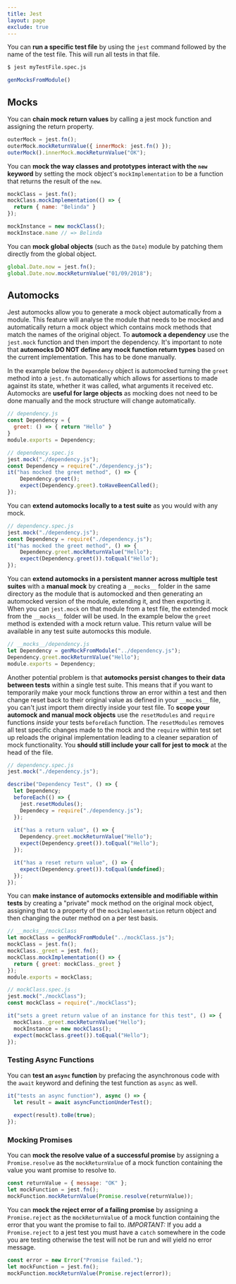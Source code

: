 ```yaml
---
title: Jest
layout: page
exclude: true
---
```


You can **run a specific test file** by using the `jest` command followed by the name of the test file. This will run all tests in that file.
```bash
$ jest myTestFile.spec.js
```


```js
genMocksFromModule()
```

## Mocks

You can **chain mock return values** by calling a jest mock function and assigning the return property.
```js
outerMock = jest.fn();
outerMock.mockReturnValue({ innerMock: jest.fn() });
outerMock().innerMock.mockReturnValue("OK");
```

You can **mock the way classes and prototypes interact with the `new` keyword** by setting the mock object's `mockImplementation` to be a function that returns the result of the `new`.
```js
mockClass = jest.fn();
mockClass.mockImplementation(() => {
  return { name: "Belinda" }
});

mockInstance = new mockClass();
mockInstace.name // => Belinda
```

You can **mock global objects** (such as the `Date`) module by patching them directly from the global object.
```js
global.Date.now = jest.fn();
global.Date.now.mockReturnValue("01/09/2018");
```


## Automocks

Jest automocks allow you to generate a mock object automatically from a module. This feature will analyse the module that needs to be mocked and automatically return a mock object which contains mock methods that match the names of the original object. To **automock a dependency** use the `jest.mock` function and then import the dependency. It's important to note that **automocks DO NOT define any mock function return types** based on the current implementation. This has to be done manually. 

In the example below the `Dependency` object is automocked turning the `greet` method into a `jest.fn` automatically which allows for assertions to made against its state, whether it was called, what arguments it received etc. Automocks are **useful for large objects** as mocking does not need to be done manually and the mock structure will change automatically.
```js
// dependency.js
const Dependency = {
  greet: () => { return "Hello" }
}
module.exports = Dependency;

// dependency.spec.js
jest.mock("./dependency.js");
const Dependency = require("./dependency.js");
it("has mocked the greet method", () => {
	Dependency.greet();
	expect(Dependency.greet).toHaveBeenCalled();
});
```
You can **extend automocks locally to a test suite** as you would with any mock.
```js
// dependency.spec.js
jest.mock("./dependency.js");
const Dependency = require("./dependency.js");
it("has mocked the greet method", () => {
	Dependency.greet.mockReturnValue("Hello");
	expect(Dependency.greet()).toEqual("Hello");
});
```

You can **extend automocks in a persistent manner across multiple test suites** with a **manual mock** by creating a `__mocks__` folder in the same directory as the module that is automocked and then generating an automocked version of the module, extending it, and then exporting it. When you can `jest.mock` on that module from a test file, the extended mock from the `__mocks__` folder will be used. In the example below the `greet` method is extended with a mock return value. This return value will be available in any test suite automocks this module.
```js
// __mocks__/dependency.js
let Dependency = genMockFromModule("../dependency.js");
Dependency.greet.mockReturnValue("Hello");
module.exports = Dependency;
```

Another potential problem is that  **automocks persist changes to their data between tests** within a single test suite. This means that if you want to temporarily make your mock functions throw an error within a test and then change reset back to their original value as defined in your `__mocks__` file, you can't just import them directly inside your test file. To **scope your automock and manual mock objects** use the `resetModules` and `require` functions *inside* your tests `beforeEach` function. The `resetModules` removes all test specific changes made to the mock and the `require` within test set up reloads the original implementation leading to a cleaner separation of mock functionality. You **should still include your call for jest to mock** at the head of the file.
```js
// dependency.spec.js
jest.mock("./dependency.js");

describe("Dependency Test", () => {
  let Dependency;
  beforeEach(() => {
    jest.resetModules();
    Dependecy = require("./dependency.js");
  });
  
  it("has a return value", () => {
	Dependency.greet.mockReturnValue("Hello");
	expect(Dependency.greet()).toEqual("Hello");
  });

  it("has a reset return value", () => {
	expect(Dependency.greet()).toEqual(undefined);
  });
});
```

You can **make instance of automocks  extensible and modifiable within tests** by creating a "private" mock method on the original mock object, assigning that to a property of the `mockImplementation` return object and then changing the outer method on a per test basis.
```js
// __mocks__/mockClass
let mockClass = genMockFromModule("../mockClass.js");
mockClass = jest.fn();
mockClass._greet = jest.fn();
mockClass.mockImplementation(() => {
  return { greet: mockClass._greet }
});
module.exports = mockClass;

// mockClass.spec.js
jest.mock("./mockClass");
const mockClass = require("./mockClass");

it("sets a greet return value of an instance for this test", () => {
  mockClass._greet.mockReturnValue("Hello");
  mockInstance = new mockClass();
  expect(mockClass.greet()).toEqual("Hello");
});
```


### Testing Async Functions

You can **test an `async` function** by prefacing the asynchronous code with the `await` keyword and defining the test function as `async` as well.
```js
it("tests an async function"), async () => {
  let result = await asyncFunctionUnderTest();
  
  expect(result).toBe(true);
});
```

### Mocking Promises

You can **mock the resolve value of a successful promise** by assigning a `Promise.resolve` as the `mockReturnValue` of a mock function containing the value you want promise to resolve to.
```js
const returnValue = { message: "OK" };
let mockFunction = jest.fn();
mockFunction.mockReturnValue(Promise.resolve(returnValue));
```

You can **mock the reject error of a failing promise** by assigning a `Promise.reject` as the `mockReturnValue` of a mock function containing the error that you want the promise to fail to. *IMPORTANT:* If you add a `Promise.reject` to a jest test you must have a `catch` somewhere in the code you are testing otherwise the test will not be run and will yield no error message.
```js
const error = new Error("Promise failed.");
let mockFunction = jest.fn();
mockFunction.mockReturnValue(Promise.reject(error));
```
<!--stackedit_data:
eyJoaXN0b3J5IjpbLTMxODA2Mjg0LDQ5MTAxNzE0NywxMDE2Nz
c5MjY0LDE3NDM1NDMxMTQsLTE4MDgyNzM4MzIsNDQ4Nzg5MzI3
LC0xNTAxODU4NzQ2LC0xNTAwOTU0NjcwLDc0ODYzOTExNV19
-->